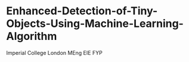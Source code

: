 # Enhanced-Detection-of-Tiny-Objects-Using-Machine-Learning-Algorithm
Imperial College London MEng EIE FYP
